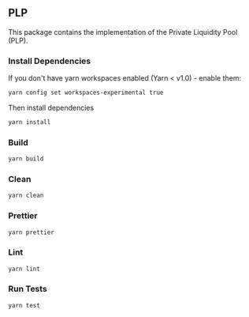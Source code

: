 ## PLP

This package contains the implementation of the Private Liquidity Pool (PLP).

### Install Dependencies

If you don't have yarn workspaces enabled (Yarn < v1.0) - enable them:

```bash
yarn config set workspaces-experimental true
```

Then install dependencies

```bash
yarn install
```

### Build

```bash
yarn build
```

### Clean

```bash
yarn clean
```

### Prettier

```bash
yarn prettier
```

### Lint

```bash
yarn lint
```

### Run Tests

```bash
yarn test
```
